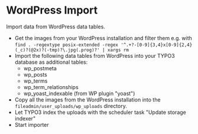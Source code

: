 WordPress Import
==================

Import data from WordPress data tables.

* Get the images from your WordPress installation and filter them e.g. with `find . -regextype posix-extended -regex '^.+?-[0-9]{3,4}x[0-9]{2,4}(_c)?(@2x)?(-tmp)?\.jpg(.prog)?' | xargs rm`
* Import the following data tables from WordPress into your TYPO3 database as additional tables:
  * wp_postmeta
  * wp_posts
  * wp_terms
  * wp_term_relationships
  * wp_yoast_indexable (from WP plugin "yoast")
* Copy all the images from the WordPress installation into the `fileadmin/user_uploads/wp_uploads` directory.
* Let TYPO3 index the uploads with the scheduler task "Update storage indexer"
* Start importer